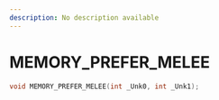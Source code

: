 ```yaml
---
description: No description available 
---
```


# MEMORY_PREFER_MELEE

```cpp
void MEMORY_PREFER_MELEE(int _Unk0, int _Unk1);
```